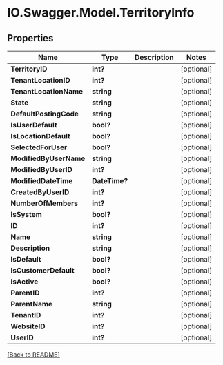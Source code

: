 # IO.Swagger.Model.TerritoryInfo
## Properties

Name | Type | Description | Notes
------------ | ------------- | ------------- | -------------
**TerritoryID** | **int?** |  | [optional] 
**TenantLocationID** | **int?** |  | [optional] 
**TenantLocationName** | **string** |  | [optional] 
**State** | **string** |  | [optional] 
**DefaultPostingCode** | **string** |  | [optional] 
**IsUserDefault** | **bool?** |  | [optional] 
**IsLocationDefault** | **bool?** |  | [optional] 
**SelectedForUser** | **bool?** |  | [optional] 
**ModifiedByUserName** | **string** |  | [optional] 
**ModifiedByUserID** | **int?** |  | [optional] 
**ModifiedDateTime** | **DateTime?** |  | [optional] 
**CreatedByUserID** | **int?** |  | [optional] 
**NumberOfMembers** | **int?** |  | [optional] 
**IsSystem** | **bool?** |  | [optional] 
**ID** | **int?** |  | [optional] 
**Name** | **string** |  | [optional] 
**Description** | **string** |  | [optional] 
**IsDefault** | **bool?** |  | [optional] 
**IsCustomerDefault** | **bool?** |  | [optional] 
**IsActive** | **bool?** |  | [optional] 
**ParentID** | **int?** |  | [optional] 
**ParentName** | **string** |  | [optional] 
**TenantID** | **int?** |  | [optional] 
**WebsiteID** | **int?** |  | [optional] 
**UserID** | **int?** |  | [optional] 

 [[Back to README]](../README.md)

